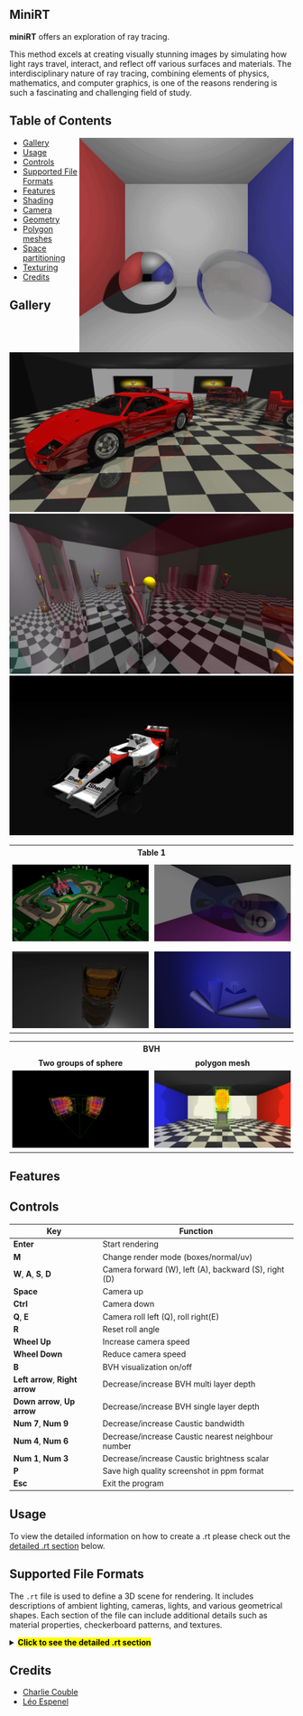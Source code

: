 ## MiniRT

**miniRT** offers an exploration of ray tracing.

This method excels at creating visually stunning images by simulating how light rays travel, 
interact, and reflect off various surfaces and materials.
The interdisciplinary nature of ray tracing, combining elements of physics, mathematics, and computer graphics, 
is one of the reasons rendering is such a fascinating and challenging field of study.

## Table of Contents

<img align="right" width="380" height="380" src="./assets/screenshots/cornell.gif">

- [Gallery](#gallery)
- [Usage](#usage)
- [Controls](#controls)
- [Supported File Formats](#supported-file-formats)
- [Features](#features)
- [Shading](#features)
- [Camera](#features)
- [Geometry](#features)
- [Polygon meshes](#features)
- [Space partitioning](#features)
- [Texturing](#features)
- [Credits](#credits)

## Gallery
<img src="assets/screenshots/f40.png">
<img src="assets/screenshots/steemed.png">
<img src="assets/screenshots/mp4.png">

<!-- Table one -->
<table style="width:100%; border-collapse:collapse;">	
  <tr>
    <!-- Title -->
			<th colspan=2>Table 1</th>
	</tr>
  <tr>
    <td style="width:50%; padding:5px; text-align:center;">
      <div style="font-weight:bold; margin-bottom:5px;"></div>
      <img src="assets/screenshots/mkds.png" style="width:100%; height:auto;">
    </td>
    <td style="width:50%; padding:5px; text-align:center;">
      <div style="font-weight:bold; margin-bottom:5px;"></div>
      <img src="assets/screenshots/pool_caustic.png" style="width:100%; height:auto;">
    </td>
  </tr>
	</tr>
    <td style="width:50%; padding:5px; text-align:center;">
      <div style="font-weight:bold; margin-bottom:5px;"></div>
      <img src="assets/screenshots/teapot.png" style="width:100%; height:auto;">
    </td>
    <td style="width:50%; padding:5px; text-align:center;">
      <div style="font-weight:bold; margin-bottom:5px;"></div>
      <img src="assets/screenshots/para.png" style="width:100%; height:auto;">
    </td>
  </tr>
</table>
<!-- Table Two -->
<table style="width:100%; border-collapse:collapse;">	
  <tr>
    <!-- Title -->
			<th colspan=2>BVH</th>
	</tr>
  <tr>
    <td style="width:50%; padding:5px; text-align:center;">
      <div style="font-weight:bold; margin-bottom:5px;">Two groups of sphere</div>
      <img src="assets/screenshots/bvh.png" style="width:100%; height:auto;" alt="First Screen Page">
    </td>
    <td style="width:50%; padding:5px; text-align:center;">
      <div style="font-weight:bold; margin-bottom:5px;">polygon mesh</div>
      <img src="assets/screenshots/bvh_2.png" style="width:100%; height:auto;" alt="Holiday Mention">
    </td>
  </tr>
</table>

## Features

## Controls

| **Key**                  | **Function**                              |
|--------------------------|-------------------------------------------|
| **Enter**                | Start rendering                           |
| **M**                    | Change render mode (boxes/normal/uv)      |
| **W**, **A**, **S**, **D** |Camera forward (W), left (A), backward (S), right (D)
| **Space**                | Camera up                                 |
| **Ctrl**                 | Camera down                               |
| **Q**, **E**             | Camera roll left (Q),  roll right(E)      |
| **R**                    | Reset roll angle                          |
| **Wheel Up**             | Increase camera speed                     |
| **Wheel Down**           | Reduce camera speed                       |
| **B**                    | BVH visualization on/off                  |
| **Left arrow**, **Right arrow** | Decrease/increase BVH multi layer depth |
| **Down arrow**, **Up arrow** | Decrease/increase BVH single layer depth  |
| **Num 7**, **Num 9** | Decrease/increase Caustic bandwidth  |
| **Num 4**, **Num 6** | Decrease/increase Caustic nearest neighbour number  |
| **Num 1**, **Num 3** | Decrease/increase Caustic brightness scalar  |
| **P** | Save high quality screenshot in ppm format |
| **Esc**                  | Exit the program                          |

## Usage

To view the detailed information on how to create a .rt please check out the [detailed .rt section](#section-rt) below.

## Supported File Formats

The `.rt` file is used to define a 3D scene for rendering. It includes descriptions of ambient lighting, cameras, lights, and various geometrical shapes. Each section of the file can include additional details such as material properties, checkerboard patterns, and textures.

<details id="section-rt">
 <summary><strong><mark>Click to see the detailed .rt section</mark></strong></summary>

### General Rules
- Each element type starts with a unique identifier.
- The following elements can only be declared once in the scene:
  - **Ambient lighting (`A`)**
  - **Camera (`C`)**
- You can add multiple instances of other elements, such as lights (`L`), spheres (`sp`), planes (`pl`), cylinders (`cy`), and paraboloids (`pa`).
- Element-specific information must follow in a strict order based on the defined format.
- Elements can be separated by one or more line breaks, and information within an element can be separated by one or more spaces.
- The order of element declarations within the file is flexible; you may place them in any sequence.
- Ensure that all coordinates are in 3D space, and colors are represented in standard RGB format.
- For geometrical shapes, an optional material section can be added after the object definition to specify properties like diffuse and specular ratios.
- Checkerboard patterns can be optionally applied to geometrical shapes.
- Textures can also be specified for shapes, allowing for image-based appearances.

### Object Summary Table

| **Identifier** | **Description**  | **Format**                                                                                             |
|----------------|------------------|--------------------------------------------------------------------------------------------------------|
| `A`            | Ambient Lighting  | `A <ambient_lighting_ratio> <R,G,B>`                                                                  |
| `C`            | Camera            | `C <view_point_x,y,z> <orientation_x,y,z> <FOV>`                                                      |
| `L`            | Light             | `L <position_x,y,z> <brightness_ratio> <R,G,B>`                                                       |
| `sp`           | Sphere            | `sp <center_x,y,z> <diameter> <R,G,B>`                    				             |
| `pl`           | Plane             | `pl <point_x,y,z> <normal_x,y,z> <R,G,B>`                                                             |
| `cy`           | Cylinder          | `cy <center_x,y,z> <axis_vector_x,y,z> <diameter> <height> <R,G,B>`			             |
| `pa`           | Paraboloid        | `pa <center_x,y,z> <axis_vector_x,y,z> <radius> <height> <disk> <R,G,B>`|
| `mesh`           | Mesh        | `mesh <object_path.obj> <center_x,y,z> <axis_vector_front_x,y,z> <axis_vector_up_x,y,z> <scale>`|

### Optional specification can be added at the end of any geometry:

### Material (`ma`)

`ma:<kd>,<ks>,<ss>,<reflection>,<refraction>,<refraction_blend>`

| **Property**     | **Description**                                          | **Range**                          |
|------------------|----------------------------------------------------------|------------------------------------|
| `kd`             | Diffuse ratio (float `0.0` to `1.0`)                    | `0.0` to `1.0`                     |
| `ks`             | Specular ratio (float `0.0` to `1.0`)                   | `0.0` to `1.0`                     |
| `ss`             | Specular shine (float `0` to `DBLMAX`)                  | `0` to `DBLMAX`                    |
| `reflection`     | Reflection ratio (float `0.0` to `1.0`)                 | `0.0` (no reflection) to `1.0` (full reflection) |
| `refraction`     | Refraction index (integer `1` to `5` or `0`)            | `0` (none), `1` to `5.0`           |
| `refraction_blend`     | Refraction blend (float `0.0` to `1.0`)           	     | `0.0` (no refraction) to `1.0` (full refraction) |

### Checkerboard (`ch`)
`ch:<x_size>,<y_size> <R,G,B> <R,G,B>`

| **Property**   | **Description**                                                            | **Range**                         |
|----------------|----------------------------------------------------------------------------|-----------------------------------|
| `x_size`       | Number of tiles along the X-axis                                           | `0` to `INT_MAX/2` (integer)      |
| `y_size`       | Number of tiles along the Y-axis                                           | `0` to `INT_MAX/2` (integer)      |
| `x_color`      | Color for the tiles in the X direction                                     | `R,G,B` values `[0-255]`          |
| `y_color`      | Color for the tiles in the Y direction                                     | `R,G,B` values `[0-255]`          |

### Texture (`tx`)
`tx:<path_to_texture1>,<path_to_texture2(optional)>,<path_to_texture3(optional)>`

| **Property**      | **Description**                                                   | **Details**                                   |
|-------------------|-------------------------------------------------------------------|-----------------------------------------------|
| `texture1.ppm`    | Texture for the main shape                                        | Applicable to all shapes                      |
| `texture2.ppm`    | (Optional) Top texture					        | Only for shapes like cylinders and paraboloids|
| `texture3.ppm`    | (Optional) Bottom texture					        | Only for cylinders                            |

### Normal Map (`nm`)
`nm:<path_to_normal_map>,<path_to_normal_map2(optional)>,<path_to_normal_map3(optional)>`

| **Property**      | **Description**                                                   | **Details**                                   |
|-------------------|-------------------------------------------------------------------|-----------------------------------------------|
| `normal_map1.ppm` | Normal Map for the main shape                                     | Applicable to all shapes                      |
| `normal_map2.ppm` | (Optional) Top Normal Map				        	| Only for shapes like cylinders and paraboloids|
| `normal_map3.ppm` | (Optional) Bottom Normal Map			        	| Only for cylinders                            |

### Background Color (`bkg`)
`bkg:<R,G,B>`

### Caustic (`ca`)
`ca:<photon_nb>`

### Save render (`sr`)
`sr:<width>,<height>`

### Sample .rt File

```plaintext
C 0,-25,60 0,1,0 90

A 0.2 255,255,255

L 0,30,99 1 255,255,255

pl 0,0,0 0,0,-1 180,180,180 ma:0.85,1.0,64,0.4,0 ch:1,1 40,40,40 210,210,200

cy 50,50,50 0.5,0,1 20 50 208,210,215

sp 0,50.6,50 20 255,0,0 ma:0.79,1,1024,0.08,0 tx:textures/pool_14.ppm

pa -50,50,25 0,0,1 20 50 0 220,220,190 ch:10,10 120,20,220 220,50,120
```
</details>

## Credits

- [Charlie Couble](https://github.com/c-couble)
- [Léo Espenel](https://github.com/lespenel)
